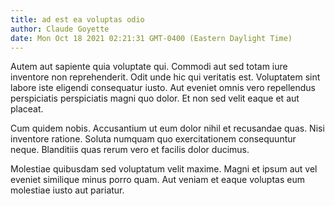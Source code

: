 ```yaml
---
title: ad est ea voluptas odio
author: Claude Goyette
date: Mon Oct 18 2021 02:21:31 GMT-0400 (Eastern Daylight Time)
---
```

Autem aut sapiente quia voluptate qui. Commodi aut sed totam iure inventore non reprehenderit. Odit unde hic qui veritatis est. Voluptatem sint labore iste eligendi consequatur iusto. Aut eveniet omnis vero repellendus perspiciatis perspiciatis magni quo dolor. Et non sed velit eaque et aut placeat.

 Cum quidem nobis. Accusantium ut eum dolor nihil et recusandae quas. Nisi inventore ratione. Soluta numquam quo exercitationem consequuntur neque. Blanditiis quas rerum vero et facilis dolor ducimus.

 Molestiae quibusdam sed voluptatum velit maxime. Magni et ipsum aut vel eveniet similique minus porro quam. Aut veniam et eaque voluptas eum molestiae iusto aut pariatur.